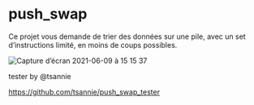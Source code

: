 # push_swap
Ce projet vous demande de trier des données sur une pile, avec un set d’instructions limité, en moins de coups possibles.

![Capture d’écran 2021-06-09 à 15 15 37](https://user-images.githubusercontent.com/52048966/121812257-787ba900-cc67-11eb-811b-07e8c569569b.png)

tester by @tsannie

https://github.com/tsannie/push_swap_tester
